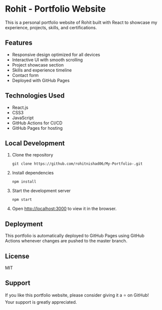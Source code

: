 # Rohit - Portfolio Website

This is a personal portfolio website of Rohit built with React to showcase my experience, projects, skills, and certifications.

## Features

- Responsive design optimized for all devices
- Interactive UI with smooth scrolling
- Project showcase section
- Skills and experience timeline
- Contact form
- Deployed with GitHub Pages

## Technologies Used

- React.js
- CSS3
- JavaScript
- GitHub Actions for CI/CD
- GitHub Pages for hosting

## Local Development

1. Clone the repository
   ```
   git clone https://github.com/rohitnishad06/My-Portfolio-.git
   ```

2. Install dependencies
   ```
   npm install
   ```

3. Start the development server
   ```
   npm start
   ```

4. Open [http://localhost:3000](http://localhost:3000) to view it in the browser.

## Deployment

This portfolio is automatically deployed to GitHub Pages using GitHub Actions whenever changes are pushed to the master branch.

## License

MIT

## Support
If you like this portfolio website, please consider giving it a ⭐ on GitHub! Your support is greatly appreciated.
